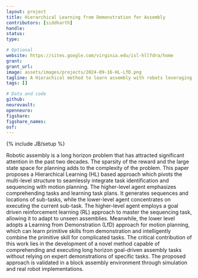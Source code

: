 ```yaml
---
layout: project
title: Hierarchical Learning from Demonstration for Assembly
contributors: [siddharth]
handle: 
status: 
type: 

# Optional
website: https://sites.google.com/virginia.edu/isl-hllfdra/home
grant:
grant_url:
image: assets/images/projects/2024-09-16-HL-LfD.png
tagline: A Hierachical method to learn assembly with robots leveraging demonstrations.
tags: []

# Data and code
github: 
neurovault:
openneuro:
figshare:
figshare_names:
osf:
---
```

{% include JB/setup %}

Robotic assembly is a long horizon problem that has attracted significant attention in the past two decades. The sparsity of the reward and the large state space for planning adds to the complexity of the problem. This paper proposes a Hierarchical Learning (HL) based approach which pivots the multi-level structure to seamlessly integrate task identification and sequencing with motion planning. The higher-level agent emphasizes comprehending tasks and learning task plans. It generates sequences and locations of sub-tasks, while the lower-level agent concentrates on executing the current sub-task. The higher-level agent employs a goal driven reinforcement learning (RL) approach to master the sequencing task, allowing it to adapt to unseen assemblies. Meanwhile, the lower level adopts a Learning from Demonstration (LfD) approach for motion planning, which can learn primitive skills from demonstration and intelligently combine the primitive skill for complicated tasks. The critical contribution of this work lies in the development of a novel method capable of comprehending and executing long horizon goal-driven assembly tasks without relying on expert demonstrations of specific tasks.  The proposed approach is validated in a block assembly environment through simulation and real robot implementations. 

